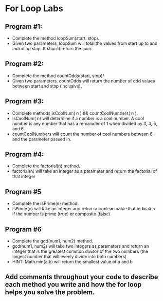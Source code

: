 # For Loop Labs

## Program #1: 
- Complete the method loopSum(start, stop).  
- Given two parameters, loopSum will total the values from start up to and including stop.  It should return the sum.

## Program #2:
- Complete the method countOdds(start, stop)/
- Given two parameters, countOdds will return the number of odd values between start and stop (inclusive).


## Program #3:
- Complete methods isCoolNum( n ) && countCoolNumbers( n ).  
- isCoolNum( n) will determine if a number is a cool number.  A cool number is any number that has a remainder of 1 when divided by 3, 4, 5, and 6. 
- countCoolNumbers will count the number of cool numbers between 6 and the parameter passed in.

## Program #4:
- Complete the factorial(n) method. 
- factorial(n) will take an integer as a parameter and return the factorial of that integer


## Program #5
- Complete the isPrime(n) method.
- isPrime(n) will take an integer and return a boolean value that indicates if the number is prime (true) or composite (false)

## Program #6
- Complete the gcd(num1, num2) method.
- gcd(num1, num2) will take two integers as parameters and return an integer that is the greatest common divisor of the two numbers (the largest number that will evenly divide into both numbers)
- HINT: Math.min(a,b) will return the smallest value of a and b

## Add comments throughout your code to describe each method you write and how the for loop helps you solve the problem.
